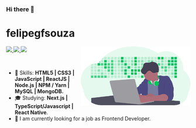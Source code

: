 ### Hi there 👋

# felipegfsouza

<img align="right" width="300px" src="./bio-image.svg" />

<p align="left">
  <a href="mailto:felipegfsouza@gmail.com">
    <img src="https://img.shields.io/badge/-felipegfsouza@gmail.com-6633cc?style=flat-square&logo=Gmail&logoColor=white&link=mailto:felipegfsouza@gmail.com" />
  </a>
  <a href="https://www.linkedin.com/in/felipe-gabriel-430a39208/">
    <img src="https://img.shields.io/badge/-Felipe%20Souza-6633cc?style=flat-square&logo=Linkedin&logoColor=white&link=https://www.linkedin.com/in/felipe-gabriel-430a39208/" />
  </a>
  
  <a href="https://github.com/felipegfsouza/?tab=follow">
    <img src="https://img.shields.io/github/followers/felipegfsouza?label=Follow&style=social" />
  </a>
</p>

<br>

- :rocket: Skills: <strong>HTML5 | CSS3  | JavaScript  | ReactJS | Node.js | NPM / Yarn | MySQL |
MongoDB.</strong>
- :mortar_board: Studying: <strong>Next.js | TypeScript/Javascript | React Native</strong>.
- 🔭  I am currently looking for a job as Frontend Developer.

<br>



<!--
**felipegfsouza/felipegfsouza** is a ✨ _special_ ✨ repository because its `README.md` (this file) appears on your GitHub profile.

Here are some ideas to get you started:

- 🔭 I’m currently working on ...
- 🌱 I’m currently learning ...
- 👯 I’m looking to collaborate on ...
- 🤔 I’m looking for help with ...
- 💬 Ask me about ...
- 📫 How to reach me: ...
- 😄 Pronouns: ...
- ⚡ Fun fact: ...
-->
